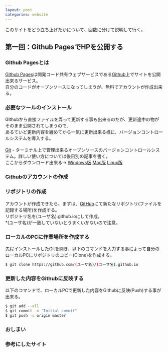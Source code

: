 ```yaml
---
layout: post
categories: website
---
```


このサイトをどう立ち上げたかについて、回数に分けて説明して行く。

## 第一回：Github PagesでHPを公開する

### Github Pagesとは

[Github Pages][github-pages]は開発コード共有ウェブサービスである[Github][github]上でサイトを公開出来るサービス。<br>
自分のコードがオープンソースになってしまうが、無料でアカウントが作成出来る。

### 必要なツールのインストール

Githubから直接ファイルを弄って更新する事も出来るのだが、更新途中の物がそのまま公開されてしまうので、<br>
あるていど更新内容を纏めてから一気に更新出来る様に、バージョンコントロールシステムを導入する。<br>
<br>
[Git][git] - ターミナル上で管理出来るオープンソースのバージョンコントロールシステム。詳しい使い方については後日別の記事を書く。<br>
ここからダウンロード出来る→ [Windows版][git-win] [Mac版][git-mac] [Linux版][git-linux]


### Githubのアカウントの作成

### リポジトリの作成

アカウントが作成できたら、まずは、[GitHub][github]にて新たなリポジトリ(ファイルを記録する場所)を作成する。<br>
リポジトリ名を(ユーザ名).github.ioにして作成。<br>
*(ユーザ名)が一致していないとうまくいかないので注意。

### ローカルのPCに作業場所を作成する

先程インストールしたGitを開き、以下のコマンドを入力する事によって自分のローカルPCにリポジトリのコピー(Clone)を作成する。<br>

```bash
$ git clone https://github.com/(ユーザ名)/(ユーザ名).github.io
```

### 更新した内容をGithubに反映する
以下のコマンドで、ローカルPCで更新した内容をGithubに反映(Push)する事が出来る。

```bash
$ git add --all
$ git commit -m "Initial commit"
$ git push -u origin master

```

### おしまい

### 参考にしたサイト

[github]: https://pages.github.com/
[git]: https://git-scm.com/
[git-win]: https://git-scm.com/download/win
[git-mac]: https://git-scm.com/download/mac
[git-linux]: https://git-scm.com/download/linux
[github-pages]: https://pages.github.com/
